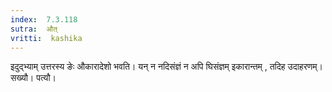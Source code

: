 ```yaml
---
index:  7.3.118
sutra:  औत्
vritti:  kashika 
---
```


इदुद्भ्याम् उत्तरस्य ङेः औकारादेशो भवति। यन् न नदिसंज्ञं न अपि घिसंज्ञम् इकारान्तम् , तदिह उदाहरणम्। सख्यौ। पत्यौ।

